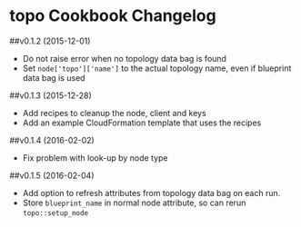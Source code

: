 # topo Cookbook Changelog

##v0.1.2 (2015-12-01)

* Do not raise error when no topology data bag is found
* Set `node['topo']['name']` to the actual topology name, even if blueprint data bag is used 

##v0.1.3 (2015-12-28)

* Add recipes to cleanup the node, client and keys
* Add an example CloudFormation template that uses the recipes

##v0.1.4 (2016-02-02)

* Fix problem with look-up by node type

##v0.1.5 (2016-02-04)

* Add option to refresh attributes from topology data bag on each run.
* Store `blueprint_name` in normal node attribute, so can rerun `topo::setup_node`